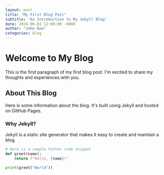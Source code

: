 ```yaml
---
layout: post
title: "My First Blog Post"
subtitle: "An Introduction to My Jekyll Blog"
date: 2024-06-01 12:00:00 -0000
author: "John Doe"
categories: blog
---
```


# Welcome to My Blog

This is the first paragraph of my first blog post. I'm excited to share my thoughts and experiences with you.

## About This Blog

Here is some information about the blog. It's built using Jekyll and hosted on GitHub Pages.

### Why Jekyll?

Jekyll is a static site generator that makes it easy to create and maintain a blog.

```python
# Here is a sample Python code snippet
def greet(name):
    return f"Hello, {name}!"

print(greet("World"))